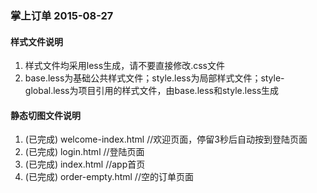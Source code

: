 <h3>掌上订单 2015-08-27</h3>

<h4>样式文件说明</h4>
<ol>
  <li>样式文件均采用less生成，请不要直接修改.css文件</li>
  <li>base.less为基础公共样式文件；style.less为局部样式文件；style-global.less为项目引用的样式文件，由base.less和style.less生成</li>
</ol>

<h4>静态切图文件说明</h4>
<ol>
<li>(已完成) welcome-index.html  //欢迎页面，停留3秒后自动按到登陆页面</li>
<li>(已完成) login.html //登陆页面</li>
<li>(已完成) index.html //app首页</li>
<li>(已完成) order-empty.html //空的订单页面</li>
</ol>

